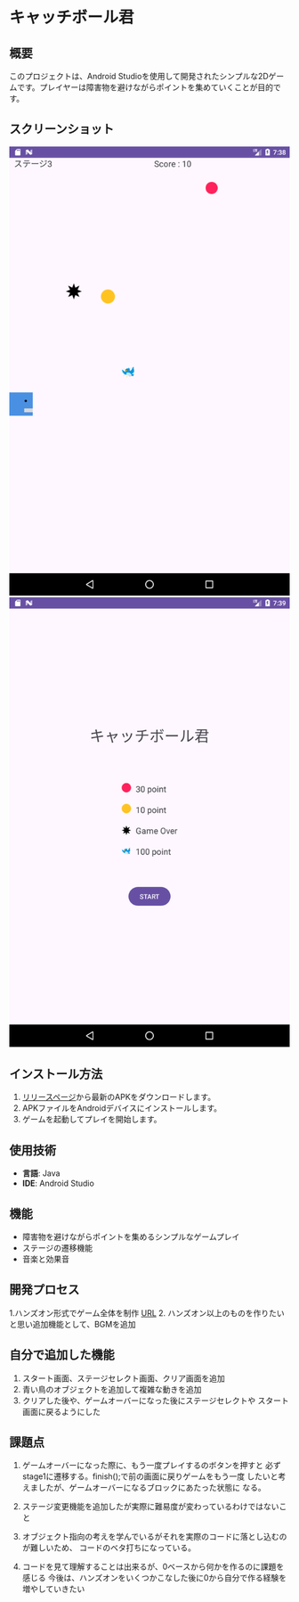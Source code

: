 # キャッチボール君

## 概要
このプロジェクトは、Android Studioを使用して開発されたシンプルな2Dゲームです。プレイヤーは障害物を避けながらポイントを集めていくことが目的です。

## スクリーンショット
![ゲーム画面](images/Screenshot_20240522_163828.png)
![ゲーム画面](images/Screenshot_20240522_163939.png)

## インストール方法
1. [リリースページ](app-debug.apk)から最新のAPKをダウンロードします。
2. APKファイルをAndroidデバイスにインストールします。
3. ゲームを起動してプレイを開始します。

## 使用技術
- **言語**: Java
- **IDE**: Android Studio

## 機能
- 障害物を避けながらポイントを集めるシンプルなゲームプレイ
- ステージの遷移機能
- 音楽と効果音

## 開発プロセス

1.ハンズオン形式でゲーム全体を制作
[URL](https://codeforfun.jp/android-studio-catch-the-ball-intro/)
2. ハンズオン以上のものを作りたいと思い追加機能として、BGMを追加


## 自分で追加した機能
1. スタート画面、ステージセレクト画面、クリア画面を追加
2. 青い鳥のオブジェクトを追加して複雑な動きを追加
3. クリアした後や、ゲームオーバーになった後にステージセレクトや
スタート画面に戻るようにした


## 課題点
1. ゲームオーバーになった際に、もう一度プレイするのボタンを押すと
必ずstage1に遷移する。finish();で前の画面に戻りゲームをもう一度
したいと考えましたが、ゲームオーバーになるブロックにあたった状態に
なる。

2. ステージ変更機能を追加したが実際に難易度が変わっているわけではないこと

3. オブジェクト指向の考えを学んでいるがそれを実際のコードに落とし込むのが難しいため、
コードのベタ打ちになっている。

4. コードを見て理解することは出来るが、0ベースから何かを作るのに課題を感じる
今後は、ハンズオンをいくつかこなした後に0から自分で作る経験を増やしていきたい
